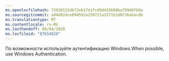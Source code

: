 ```yaml
---
ms.openlocfilehash: 73928121db72eb17e1fcd9d425688ba799d6fb0a
ms.sourcegitcommit: ad4d92dce894592a259721a1571b1d8736abacdb
ms.translationtype: MT
ms.contentlocale: ru-RU
ms.lasthandoff: 08/04/2020
ms.locfileid: "87654020"
---
```

<span data-ttu-id="18e1d-101">По возможности используйте аутентификацию Windows.</span><span class="sxs-lookup"><span data-stu-id="18e1d-101">When possible, use Windows Authentication.</span></span>
